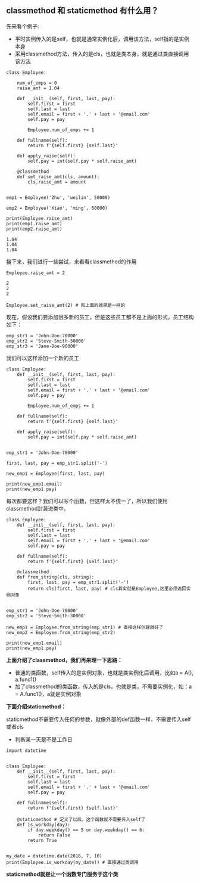 ## classmethod 和 staticmethod 有什么用？

先来看个例子:

- 平时实例传入的是self，也就是通常实例化后，调用该方法，self指的是实例本身
- 采用classmethod方法，传入的是cls，也就是类本身，就是通过类直接调用该方法

```
class Employee:

    num_of_emps = 0
    raise_amt = 1.04

    def __init__(self, first, last, pay):
        self.first = first
        self.last = last
        self.email = first + '.' + last + '@email.com'
        self.pay = pay

        Employee.num_of_emps += 1

    def fullname(self):
        return f'{self.first} {self.last}'

    def apply_raise(self):
        self.pay = int(self.pay * self.raise_amt)

    @classmethod
    def set_raise_amt(cls, amount):
        cls.raise_amt = amount


emp1 = Employee('Zhu', 'weilin', 50000)

emp2 = Employee('Xiao', 'ming', 60000)

print(Employee.raise_amt)
print(emp1.raise_amt)
print(emp2.raise_amt)
```

```
1.04
1.04
1.04
```

接下来，我们进行一些尝试，来看看classmethod的作用

```
Employee.raise_amt = 2
```

```
2
2
2
```

```
Employee.set_raise_amt(2) # 和上面的效果是一样的
```

现在，假设我们要添加很多新的员工，但是这些员工都不是上面的形式，员工结构如下：

```
emp_str1 = 'John-Doe-70000'
emp_str2 = 'Steve-Smith-30000'
emp_str3 = 'Jane-Doe-90000'
```

我们可以这样添加一个新的员工

```
class Employee:
    def __init__(self, first, last, pay):
        self.first = first
        self.last = last
        self.email = first + '.' + last + '@email.com'
        self.pay = pay

        Employee.num_of_emps += 1

    def fullname(self):
        return f'{self.first} {self.last}'

    def apply_raise(self):
        self.pay = int(self.pay * self.raise_amt)


emp_str1 = 'John-Doe-70000'

first, last, pay = emp_str1.split('-')

new_emp1 = Employee(first, last, pay)

print(new_emp1.email)
print(new_emp1.pay)
```

每次都要这样？我们可以写个函数，但这样太不统一了，所以我们使用classmethod封装进类中。

```
class Employee:
    def __init__(self, first, last, pay):
        self.first = first
        self.last = last
        self.email = first + '.' + last + '@email.com'
        self.pay = pay

    def fullname(self):
        return f'{self.first} {self.last}'

    @classmethod
    def from_string(cls, string):
        first, last, pay = emp_str1.split('-')
        return cls(first, last, pay) # cls其实就是Employee,这里必须返回实例对象


emp_str1 = 'John-Doe-70000'
emp_str2 = 'Steve-Smith-30000'

new_emp1 = Employee.from_string(emp_str1) # 直接这样创建就好了
new_emp2 = Employee.from_string(emp_str2)

print(new_emp1.email)
print(new_emp1.pay)
```

**上面介绍了classmethod，我们再来理一下思路：**

- 普通的类函数，self传入的是实例对象，也就是类实例化后调用，比如a = A(), a.func1()
- 加了classmethod的类函数，传入的是cls，也就是类，不需要实例化，如：a = A.func1()，a就是实例对象

**下面介绍staticmethod：**

staticmethod不需要传入任何的参数，就像外部的def函数一样，不需要传入self或者cls

- 判断某一天是不是工作日

```
import datetime


class Employee:
    def __init__(self, first, last, pay):
        self.first = first
        self.last = last
        self.email = first + '.' + last + '@email.com'
        self.pay = pay

    def fullname(self):
        return f'{self.first} {self.last}'

    @staticmethod # 定义了以后，这个函数就不需要传入self了
    def is_workday(day):
        if day.weekday() == 5 or day.weekday() == 6:
            return False
        return True


my_date = datetime.date(2016, 7, 10)
print(Employee.is_workday(my_date)) # 直接通过类调用
```

**staticmethod就是让一个函数专门服务于这个类**